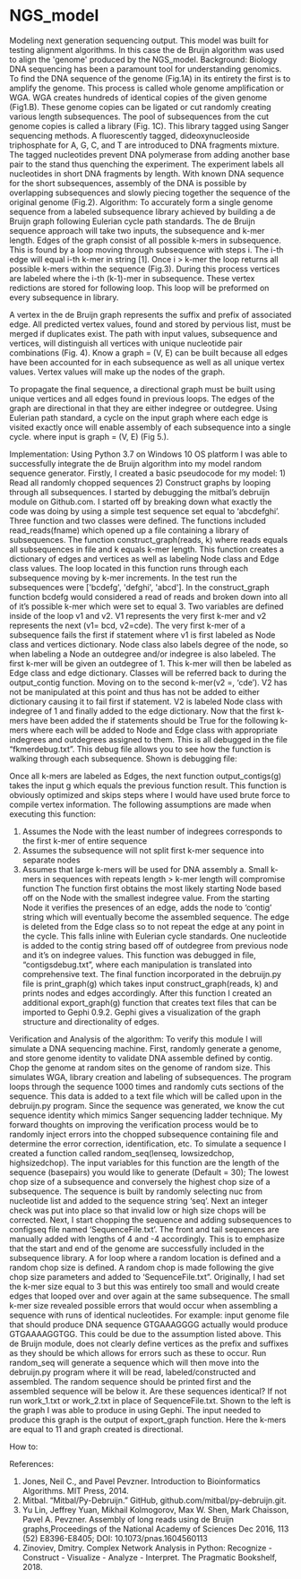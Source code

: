 # NGS_model
Modeling next generation sequencing output. This model was built for testing alignment algorithms. In this case the de Bruijn algorithm was used to align the 'genome' produced by the NGS_model. 
Background: 
Biology
DNA sequencing has been a paramount tool for understanding genomics. To find the DNA sequence of the genome (Fig.1A) in its entirety the first is to amplify the genome. This process is called whole genome amplification or WGA. WGA creates hundreds of identical copies of the given genome (Fig1.B). These genome copies can be ligated or cut randomly creating various length subsequences. The pool of subsequences from the cut genome copies is called a library (Fig. 1C). This library tagged using Sanger sequencing methods. A fluorescently tagged, dideoxynucleoside triphosphate for A, G, C, and T are introduced to DNA fragments mixture. The tagged nucleotides prevent DNA polymerase from adding another base pair to the stand thus quenching the experiment. The experiment labels all nucleotides in short DNA fragments by length. With known DNA sequence for the short subsequences, assembly of the DNA is possible by overlapping subsequences and slowly piecing together the sequence of the original genome (Fig.2). 
  Algorithm: 
To accurately form a single genome sequence from a labeled subsequence library achieved by building a de Bruijn graph following Eulerian cycle path standards. The de Bruijn sequence approach will take two inputs, the subsequence and k-mer length.  Edges of the graph consist of all possible k-mers in subsequence. This is found by a loop moving through subsequence with steps i. The i-th edge will equal i-th k-mer in string [1]. Once i > k-mer the loop returns all possible k-mers within the sequence (Fig.3).  During this process vertices are labeled where the i-th (k-1)-mer in subsequence. These vertex redictions are stored for following loop. This loop will be preformed on every subsequence in library.  

A vertex in the de Bruijn graph represents the suffix and prefix of associated edge. All predicted vertex values, found and stored by pervious list, must be merged if duplicates exist.  The path with input values, subsequence and vertices, will distinguish all vertices with unique nucleotide pair combinations (Fig. 4).  Know a graph = (V, E) can be built because all edges have been accounted for in each subsequence as well as all unique vertex values. Vertex values will make up the nodes of the graph. 

To propagate the final sequence, a directional graph must be built using unique vertices and all edges found in previous loops. The edges of the graph are directional in that they are either indegree or outdegree. Using Eulerian path standard, a cycle on the input graph where each edge is visited exactly once will enable assembly of each subsequence into a single cycle. where input is graph = (V, E) (Fig 5.).
 





Implementation: 
Using Python 3.7 on Windows 10 OS platform I was able to successfully integrate the de Bruijn algorithm into my model random sequence generator. Firstly, I created a basic pseudocode for my model: 1) Read all randomly chopped sequences 2) Construct graphs by looping through all subsequences. I started by debugging the mitbal’s debruijn module on Github.com. I started off by breaking down what exactly the code was doing by using a simple test sequence set equal to ‘abcdefghi’. Three function and two classes were defined. The functions included read_reads(fname) which opened up a file containing a library of subsequences. The function construct_graph(reads, k) where reads equals all subsequences in file and k equals k-mer length. This function creates a dictionary of edges and vertices as well as labeling Node class and Edge class values. The loop located in this function runs through each subsequence moving by k-mer increments. In the test run the subsequences were ['bcdefg', 'defghi', 'abcd']. In the construct_graph function bcdefg would considered a read of reads and broken down into all of it’s possible k-mer which were set to equal 3. Two variables are defined inside of the loop v1 and v2. V1 represents the very first k-mer and v2 represents the next (v1= bcd, v2=cde). The very first k-mer of a subsequence fails the first if statement where v1 is first labeled as Node class and vertices dictionary. Node class also labels degree of the node, so when labeling a Node an outdegree and/or indegree is also labeled. The first k-mer will be given an outdegree of 1. This k-mer will then be labeled as Edge class and edge dictionary. Classes will be referred back to during the output_contig function. Moving on to the second k-mer(v2 =, ‘cde’). V2 has not be manipulated at this point and thus has not be added to either dictionary causing it to fail first if statement. V2 is labeled Node class with indegree of 1 and finally added to the edge dictionary. Now that the first k-mers have been added the if statements should be True for the following k-mers where each will be added to Node and Edge class with appropriate indegrees and outdegrees assigned to them. This is all debugged in the file “fkmerdebug.txt”. This debug file allows you to see how the function is walking through each subsequence. Shown is debugging file: 
	
 
Once all k-mers are labeled as Edges, the next function output_contigs(g) takes the input g which equals the previous function result. This function is obviously optimized and skips steps where I would have used brute force to compile vertex information. The following assumptions are made when executing this function:
1.	Assumes the Node with the least number of indegrees corresponds to the first k-mer of entire sequence
2.	Assumes the subsequence will not split first k-mer sequence into separate nodes 
3.	Assumes that large k-mers will be used for DNA assembly 
a.	Small k-mers in sequences with repeats length  > k-mer length will compromise function
The function first obtains the most likely starting Node based off on the Node with the smallest indegree value. From the starting Node it verifies the presences of an edge, adds the node to ‘contig’ string which will eventually become the assembled sequence. The edge is deleted from the Edge class so to not repeat the edge at any point in the cycle. This falls inline with Eulerian cycle standards. One nucleotide is added to the contig string based off of outdegree from previous node and it’s on indegree values. This function was debugged in file, “contigsdebug.txt”, where each manipulation is translated into comprehensive text. 
	The final function incorporated in the debruijn.py file is print_graph(g) which takes input construct_graph(reads, k) and prints nodes and edges accordingly. After this function I created an additional export_graph(g) function that creates text files that can be imported to Gephi 0.9.2. Gephi gives a visualization of the graph structure and directionality of edges. 


Verification and Analysis of the algorithm:
To verify this module I will simulate a DNA sequencing machine. First, randomly generate a genome, and store genome identity to validate DNA assemble defined by contig. Chop the genome at random sites on the genome of random size. This simulates WGA, library creation and labeling of subsequences. The program loops through the sequence 1000 times and randomly cuts sections of the sequence. This data is added to a text file which will be called upon in the debruijn.py program. Since the sequence was generated, we know the cut sequence identity which mimics Sanger sequencing ladder technique. My forward thoughts on improving the verification process would be to randomly inject errors into the chopped subsequence containing file and determine the error correction, identification, etc. 
To simulate a sequence I created a function called random_seq(lenseq, lowsizedchop, highsizedchop). The input variables for this function are the length of the sequence (basepairs) you would like to generate (Default  = 30); The lowest chop size of a subsequence and conversely the highest chop size of a subsequence. The sequence is built by randomly selecting nuc from nucleotide list and added to the sequence string ‘seq’.  Next an integer check was put into place so that invalid low or high size chops will be corrected. Next, I start chopping the sequence and adding subsequences to configseq file named ‘SequenceFile.txt’. The front and tail sequences are manually added with lengths of 4 and -4 accordingly. This is to emphasize that the start and end of the genome are successfully included in the subsequence library. A for loop where a random location is defined and a random chop size is defined. A random chop is made following the give chop size parameters and added to ‘SequenceFile.txt”. Originally, I had set the k-mer size equal to 3 but this was entirely too small and would create edges that looped over and over again at the same subsequence. The small k-mer size revealed possible errors that would occur when assembling a sequence with runs of identical nucleotides. For example: input genome file that should produce DNA sequence GTGAAAGGGG actually would produce GTGAAAAGGTGG. This could be due to the assumption listed above. This de Bruijn module, does not clearly define vertices as the prefix and suffixes as they should be which allows for errors such as these to occur. Run random_seq will generate a sequence which will then move into the debruijn.py program where it will be read, labeled/constructed and assembled. The random sequence should be printed first and the assembled sequence will be below it. Are these sequences identical? If not run work_1.txt or work_2.txt in place of SequenceFile.txt. Shown to the left is the graph I was able to produce in using Gephi. The input needed to produce this graph is the output of export_graph function. Here the k-mers are equal to 11 and graph created is directional. 


 
How to:  





References:
1.	Jones, Neil C., and Pavel Pevzner. Introduction to Bioinformatics Algorithms. MIT Press, 2014. 
2.	Mitbal. “Mitbal/Py-Debruijn.” GitHub, github.com/mitbal/py-debruijn.git. 
3.	Yu Lin, Jeffrey Yuan, Mikhail Kolmogorov, Max W. Shen, Mark Chaisson, Pavel A. Pevzner. Assembly of long reads using de Bruijn graphs,Proceedings of the National Academy of Sciences Dec 2016, 113 (52) E8396-E8405; DOI: 10.1073/pnas.1604560113
4.	Zinoviev, Dmitry. Complex Network Analysis in Python: Recognize - Construct - Visualize - Analyze - Interpret. The Pragmatic Bookshelf, 2018. 


